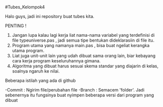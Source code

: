 #Tubes_Kelompok4

Halo guys, jadi ini repository buat tubes kita. 

PENTING ! 
1) Jangan lupa kalau lagi kerja liat nama-nama variabel yang terdefinisi di file typeuniverse.pas , jadi semua tipe bentukan dideklarasiin di file itu. 
2) Program utama yang namanya main.pas , bisa buat ngeliat kerangka utama program.
3) Liat juga unit-unit lain yang udah dibuat sama orang lain, biar kebayang cara kerja program keseluruhannya gimana.
4) Algoritma yang dibuat harus sesuai skema standar yang diajarin di kelas, soalnya ngaruh ke nilai.


Beberapa istilah yang ada di github

-Commit : Ngirim file/perubahan file
-Branch : Semacem 'folder'. Jadi sebenernya itu fungsinya buat nyimpen beberapa versi dari program yang dibuat

